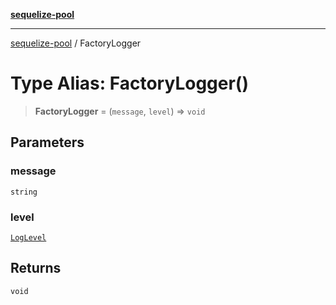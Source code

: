 [**sequelize-pool**](../README.md)

***

[sequelize-pool](../README.md) / FactoryLogger

# Type Alias: FactoryLogger()

> **FactoryLogger** = (`message`, `level`) => `void`

## Parameters

### message

`string`

### level

[`LogLevel`](LogLevel.md)

## Returns

`void`
